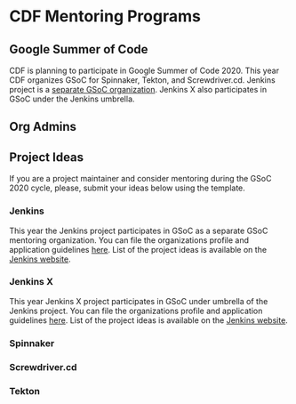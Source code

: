 # CDF Mentoring Programs

Google Summer of Code
---------------------

CDF is planning to participate in Google Summer of Code 2020. 
This year CDF organizes GSoC for Spinnaker, Tekton, and Screwdriver.cd.
Jenkins project is a [separate GSoC organization](https://summerofcode.withgoogle.com/organizations/4945163270488064/).
Jenkins X also participates in GSoC under the Jenkins umbrella.

## Org Admins


## Project Ideas 
If you are a project maintainer and consider mentoring during the GSoC 2020 cycle, please, submit your ideas below using the template.

### Jenkins
This year the Jenkins project participates in GSoC as a separate GSoC mentoring organization.
You can file the organizations profile and application guidelines [here](https://summerofcode.withgoogle.com/organizations/4945163270488064/).
List of the project ideas is available on the [Jenkins website](https://jenkins.io/projects/gsoc/2020/project-ideas/).

### Jenkins X 
This year Jenkins X project participates in GSoC under umbrella of the Jenkins project.
You can file the organizations profile and application guidelines [here](https://summerofcode.withgoogle.com/organizations/4945163270488064/).
List of the project ideas is available on the [Jenkins website](https://jenkins.io/projects/gsoc/2020/project-ideas/).

### Spinnaker

### Screwdriver.cd

### Tekton
